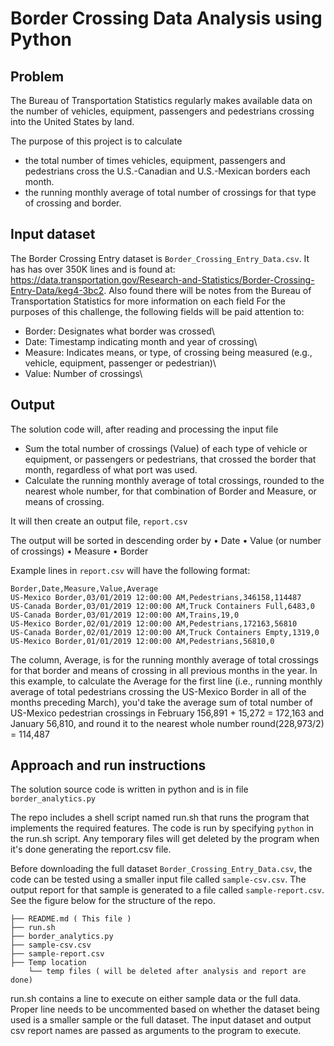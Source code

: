 # Border Crossing Data Analysis using Python

## Problem
The Bureau of Transportation Statistics regularly makes available data on the number of vehicles, equipment, passengers and pedestrians crossing into the United States by land.

The purpose of this project is to calculate 
-  the total number of times vehicles, equipment, passengers and pedestrians cross the U.S.-Canadian and U.S.-Mexican borders each month. 
-  the running monthly average of total number of crossings for that type of crossing and border.


## Input dataset
The Border Crossing Entry dataset is `Border_Crossing_Entry_Data.csv`. It has has over 350K lines and is found at: 
https://data.transportation.gov/Research-and-Statistics/Border-Crossing-Entry-Data/keg4-3bc2. Also found there will be notes from the Bureau of Transportation Statistics for more information on each field
For the purposes of this challenge, the following fields will be paid attention to:
*	Border: Designates what border was crossed\
*	Date: Timestamp indicating month and year of crossing\
*	Measure: Indicates means, or type, of crossing being measured (e.g., vehicle, equipment, passenger or pedestrian)\
*	Value: Number of crossings\


## Output

The solution code will, after reading and processing the input file
*	Sum the total number of crossings (Value) of each type of vehicle or equipment, or passengers or pedestrians, that crossed the border that month, regardless of what port was used.
*	Calculate the running monthly average of total crossings, rounded to the nearest whole number, for that combination of Border and Measure, or means of crossing.

It will then create an output file, `report.csv`

The output will be sorted in descending order by
•	Date
•	Value (or number of crossings)
•	Measure
•	Border

Example lines in `report.csv` will have the following format:
```
Border,Date,Measure,Value,Average
US-Mexico Border,03/01/2019 12:00:00 AM,Pedestrians,346158,114487
US-Canada Border,03/01/2019 12:00:00 AM,Truck Containers Full,6483,0
US-Canada Border,03/01/2019 12:00:00 AM,Trains,19,0
US-Mexico Border,02/01/2019 12:00:00 AM,Pedestrians,172163,56810
US-Canada Border,02/01/2019 12:00:00 AM,Truck Containers Empty,1319,0
US-Mexico Border,01/01/2019 12:00:00 AM,Pedestrians,56810,0
```
The column, Average, is for the running monthly average of total crossings for that border and means of crossing in all previous months in the year. 
In this example, to calculate the Average for the first line (i.e., running monthly average of total pedestrians crossing the US-Mexico Border in all of the months preceding March), you'd take the average sum of total number of US-Mexico pedestrian crossings in February 156,891 + 15,272 = 172,163 and January 56,810, and round it to the nearest whole number round(228,973/2) = 114,487


## Approach and run instructions

The solution source code is written in python and is in file `border_analytics.py`

The repo includes a shell script named run.sh that runs the program that implements the required features.
The code is run by specifying `python` in the run.sh script. Any temporary files will get deleted by the program when it's done generating the report.csv file.

Before downloading the full dataset `Border_Crossing_Entry_Data.csv`, the code can be tested using a smaller input file called `sample-csv.csv`. The output report for that sample is generated to a file called `sample-report.csv`.
See the figure below for the structure of the repo.


    ├── README.md ( This file )
    ├── run.sh 
    ├── border_analytics.py
    ├── sample-csv.csv
    ├── sample-report.csv 
    ├── Temp location
        └── temp files ( will be deleted after analysis and report are done)


run.sh contains a line to execute on either sample data or the full data. Proper line needs to be uncommented based on whether the dataset being used is a smaller sample or the full dataset.
The input dataset and output csv report names are passed as arguments to the program to execute.
